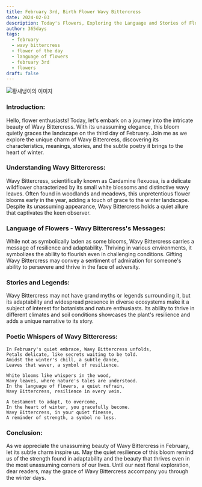 ```yaml
---
title: February 3rd, Birth Flower Wavy Bittercress
date: 2024-02-03
description: Today's Flowers, Exploring the Language and Stories of Flowers Wavy Bittercress
author: 365days
tags:
  - february
  - wavy bittercress
  - flower of the day
  - language of flowers
  - february 3rd
  - flowers
draft: false
---
```

![황새냉이의 이미지](https://cdn.pixabay.com/photo/2020/04/13/17/30/cuckoo-5039419_1280.jpg)

### **Introduction:**
Hello, flower enthusiasts! Today, let's embark on a journey into the intricate beauty of Wavy Bittercress. With its unassuming elegance, this bloom quietly graces the landscape on the third day of February. Join me as we explore the unique charm of Wavy Bittercress, discovering its characteristics, meanings, stories, and the subtle poetry it brings to the heart of winter.

### **Understanding Wavy Bittercress:**
Wavy Bittercress, scientifically known as Cardamine flexuosa, is a delicate wildflower characterized by its small white blossoms and distinctive wavy leaves. Often found in woodlands and meadows, this unpretentious flower blooms early in the year, adding a touch of grace to the winter landscape. Despite its unassuming appearance, Wavy Bittercress holds a quiet allure that captivates the keen observer.

### **Language of Flowers - Wavy Bittercress's Messages:**
While not as symbolically laden as some blooms, Wavy Bittercress carries a message of resilience and adaptability. Thriving in various environments, it symbolizes the ability to flourish even in challenging conditions. Gifting Wavy Bittercress may convey a sentiment of admiration for someone's ability to persevere and thrive in the face of adversity.

### **Stories and Legends:**
Wavy Bittercress may not have grand myths or legends surrounding it, but its adaptability and widespread presence in diverse ecosystems make it a subject of interest for botanists and nature enthusiasts. Its ability to thrive in different climates and soil conditions showcases the plant's resilience and adds a unique narrative to its story.

### **Poetic Whispers of Wavy Bittercress:**
```plaintext
In February's quiet embrace, Wavy Bittercress unfolds,
Petals delicate, like secrets waiting to be told.
Amidst the winter's chill, a subtle dance,
Leaves that waver, a symbol of resilience.

White blooms like whispers in the wood,
Wavy leaves, where nature's tales are understood.
In the language of flowers, a quiet refrain,
Wavy Bittercress, resilience in every vein.

A testament to adapt, to overcome,
In the heart of winter, you gracefully become.
Wavy Bittercress, in your quiet finesse,
A reminder of strength, a symbol no less.
```

### **Conclusion:**
As we appreciate the unassuming beauty of Wavy Bittercress in February, let its subtle charm inspire us. May the quiet resilience of this bloom remind us of the strength found in adaptability and the beauty that thrives even in the most unassuming corners of our lives. Until our next floral exploration, dear readers, may the grace of Wavy Bittercress accompany you through the winter days.